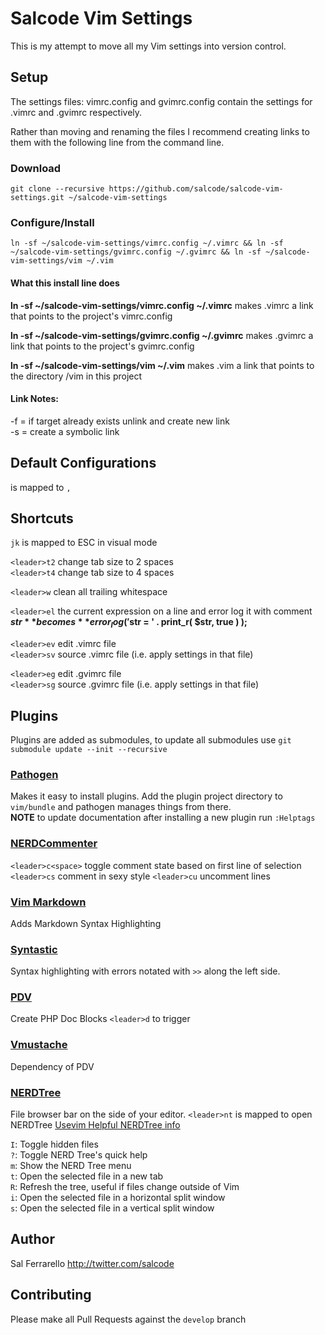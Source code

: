 Salcode Vim Settings
====================
This is my attempt to move all my Vim settings into version control.

Setup
-----
The settings files: vimrc.config and gvimrc.config contain the
settings for .vimrc and .gvimrc respectively.

Rather than moving and renaming the files I recommend creating
links to them with the following line from the command line.

### Download
`git clone --recursive https://github.com/salcode/salcode-vim-settings.git ~/salcode-vim-settings`

### Configure/Install
`ln -sf ~/salcode-vim-settings/vimrc.config ~/.vimrc && ln -sf ~/salcode-vim-settings/gvimrc.config ~/.gvimrc && ln -sf ~/salcode-vim-settings/vim ~/.vim`

#### What this install line does
**ln -sf ~/salcode-vim-settings/vimrc.config ~/.vimrc**
makes .vimrc a link that points to the project's vimrc.config

**ln -sf ~/salcode-vim-settings/gvimrc.config ~/.gvimrc**
makes .gvimrc a link that points to the project's gvimrc.config

**ln -sf ~/salcode-vim-settings/vim ~/.vim**
makes .vim a link that points to the directory /vim in this project

#### Link Notes:
-f = if target already exists unlink and create new link  
-s = create a symbolic link

Default Configurations
----------------------
<leader> is mapped to `,`

Shortcuts
---------
`jk` is mapped to ESC in visual mode

`<leader>t2` change tab size to 2 spaces  
`<leader>t4` change tab size to 4 spaces

`<leader>w` clean all trailing whitespace

`<leader>el` the current expression on a line and error log it with comment  
**$str** becomes **error_log( '$str = ' . print_r( $str, true ) );**

`<leader>ev` edit .vimrc file  
`<leader>sv` source .vimrc file (i.e. apply settings in that file)

`<leader>eg` edit .gvimrc file  
`<leader>sg` source .gvimrc file (i.e. apply settings in that file)

Plugins
-------
Plugins are added as submodules, to update all submodules use
`git submodule update --init --recursive`

### [Pathogen](https://github.com/tpope/vim-pathogen)
Makes it easy to install plugins. Add the plugin project directory
to `vim/bundle` and pathogen manages things from there.  
**NOTE** to update documentation after installing a new plugin run `:Helptags`

### [NERDCommenter](https://github.com/scrooloose/nerdcommenter)
`<leader>c<space>` toggle comment state based on first line of selection
`<leader>cs` comment in sexy style
`<leader>cu` uncomment lines

### [Vim Markdown](https://github.com/plasticboy/vim-markdown)
Adds Markdown Syntax Highlighting

### [Syntastic](https://github.com/scrooloose/syntastic)
Syntax highlighting with errors notated with `>>` along the left side.

### [PDV](https://github.com/tobyS/pdv)
Create PHP Doc Blocks
`<leader>d` to trigger

### [Vmustache](https://github.com/tobyS/vmustache)
Dependency of PDV

### [NERDTree](https://github.com/scrooloose/nerdtree)
File browser bar on the side of your editor.
`<leader>nt` is mapped to open NERDTree
[Usevim Helpful NERDTree info](http://usevim.com/2012/07/18/nerdtree/)

`I`: Toggle hidden files  
`?`: Toggle NERD Tree's quick help  
`m`: Show the NERD Tree menu  
`t`: Open the selected file in a new tab  
`R`: Refresh the tree, useful if files change outside of Vim  
`i`: Open the selected file in a horizontal split window  
`s`: Open the selected file in a vertical split window  


Author
------
Sal Ferrarello
http://twitter.com/salcode

Contributing
------------
Please make all Pull Requests against the `develop` branch
